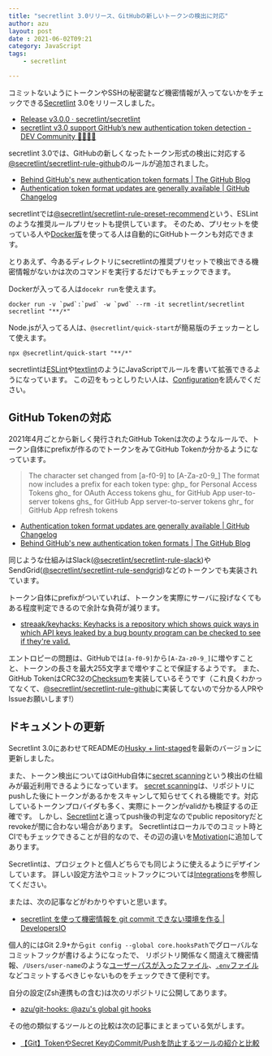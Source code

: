 ```yaml
---
title: "secretlint 3.0リリース、GitHubの新しいトークンの検出に対応"
author: azu
layout: post
date : 2021-06-02T09:21
category: JavaScript
tags:
    - secretlint

---
```


コミットないようにトークンやSSHの秘密鍵など機密情報が入ってないかをチェックできる[Secretlint](https://github.com/secretlint/secretlint) 3.0をリリースしました。

- [Release v3.0.0 · secretlint/secretlint](https://github.com/secretlint/secretlint/releases/tag/v3.0.0)
- [secretlint v3.0 support GitHub’s new authentication token detection - DEV Community 👩‍💻👨‍💻](https://dev.to/azu/secretlint-v3-0-support-github-token-detection-57eg)

secretlint 3.0では、GitHubの新しくなったトークン形式の検出に対応する[@secretlint/secretlint-rule-github](https://github.com/secretlint/secretlint/tree/master/packages/@secretlint/secretlint-rule-github)のルールが追加されました。

- [Behind GitHub's new authentication token formats | The GitHub Blog](https://github.blog/2021-04-05-behind-githubs-new-authentication-token-formats/)
- [Authentication token format updates are generally available | GitHub Changelog](https://github.blog/changelog/2021-03-31-authentication-token-format-updates-are-generally-available/)

secretlintでは[@secretlint/secretlint-rule-preset-recommend](https://github.com/secretlint/secretlint/tree/master/packages/@secretlint/secretlint-rule-preset-recommend)という、ESLintのような推奨ルールプリセットも提供しています。
そのため、プリセットを使っている人や[Docker版](https://github.com/secretlint/secretlint/tree/master/publish/docker)を使ってる人は自動的にGitHubトークンも対応できます。

とりあえず、今あるディレクトリにsecretlintの推奨プリセットで検出できる機密情報がないかは次のコマンドを実行するだけでもチェックできます。

Dockerが入ってる人は`docekr run`を使えます。

    docker run -v `pwd`:`pwd` -w `pwd` --rm -it secretlint/secretlint secretlint "**/*"

Node.jsが入ってる人は、`@secretlint/quick-start`が簡易版のチェッカーとして使えます。

    npx @secretlint/quick-start "**/*"

secretlintは[ESLint](https://eslint.org/)や[textlint](https://textlint.github.io/)のようにJavaScriptでルールを書いて拡張できるようになっています。
この辺をもっとしりたい人は、[Configuration](https://github.com/secretlint/secretlint#configuration)を読んでください。

## GitHub Tokenの対応

2021年4月ごとから新しく発行されたGitHub Tokenは次のようなルールで、トークン自体にprefixが作るのでトークンをみてGitHub Tokenか分かるようになっています。

> The character set changed from [a-f0-9] to [A-Za-z0-9_]
> The format now includes a prefix for each token type:
> ghp_ for Personal Access Tokens
> gho_ for OAuth Access tokens
> ghu_ for GitHub App user-to-server tokens
> ghs_ for GitHub App server-to-server tokens
> ghr_ for GitHub App refresh tokens

- [Authentication token format updates are generally available | GitHub Changelog](https://github.blog/changelog/2021-03-31-authentication-token-format-updates-are-generally-available/)
- [Behind GitHub's new authentication token formats | The GitHub Blog](https://github.blog/2021-04-05-behind-githubs-new-authentication-token-formats/)

同じような仕組みはSlack([@secretlint/secretlint-rule-slack](https://github.com/secretlint/secretlint/tree/master/packages/%40secretlint/secretlint-rule-slack))やSendGrid([@secretlint/secretlint-rule-sendgrid](https://github.com/secretlint/secretlint/tree/master/packages/%40secretlint/secretlint-rule-sendgrid))などのトークンでも実装されています。

トークン自体にprefixがついていれば、トークンを実際にサーバに投げなくてもある程度判定できるので余計な負荷が減ります。

- [streaak/keyhacks: Keyhacks is a repository which shows quick ways in which API keys leaked by a bug bounty program can be checked to see if they're valid.](https://github.com/streaak/keyhacks)

エントロピーの問題は、GitHubでは`[a-f0-9]`から`[A-Za-z0-9_]`に増やすことと、トークンの長さを最大255文字まで増やすことで保証するようです。
また、GitHub TokenはCRC32の[Checksum](https://github.blog/2021-04-05-behind-githubs-new-authentication-token-formats/#checksum)を実装しているそうです（これ良くわかってなくて、[@secretlint/secretlint-rule-github](https://github.com/secretlint/secretlint/tree/master/packages/@secretlint/secretlint-rule-github)に実装してないので分かる人PRやIssueお願いします!）

## ドキュメントの更新

Secretlint 3.0にあわせてREADMEの[Husky + lint-staged](https://github.com/secretlint/secretlint#husky--lint-staged)を最新のバージョンに更新しました。

また、トークン検出についてはGitHub自体に[secret scanning](https://docs.github.com/en/code-security/secret-security/about-secret-scanning)という検出の仕組みが最近利用できるようになっています。
[secret scanning](https://docs.github.com/en/code-security/secret-security/about-secret-scanning)は、リポジトリにpushした後にトークンがあるかをスキャンして知らせてくれる機能です。対応しているトークンプロバイダも多く、実際にトークンがvalidかも検証するの正確です。
しかし、[Secretlint](https://github.com/secretlint/secretlint)と違ってpush後の判定なのでpublic repositoryだとrevokeが間に合わない場合があります。
Secretlintはローカルでのコミット時とCIでもチェックできることが目的なので、その辺の違いを[Motivation](https://github.com/secretlint/secretlint#motivation)に追加してあります。

Secretlintは、プロジェクトと個人どちらでも同じように使えるようにデザインしています。
詳しい設定方法やコミットフックについては[Integrations](https://github.com/secretlint/secretlint#integrations)を参照してください。

または、次の記事などがわかりやすいと思います。

- [secretlint を使って機密情報を git commit できない環境を作る | DevelopersIO](https://dev.classmethod.jp/articles/dont-allow-commiting-secrets-by-secretlint/)

個人的にはGit 2.9+から`git config --global core.hooksPath`でグローバルなコミットフックが書けるようになったで、
リポジトリ関係なく間違えて機密情報、`/Users/user-name`のような[ユーザーパスが入ったファイル](https://github.com/secretlint/secretlint/tree/master/packages/%40secretlint/secretlint-rule-no-homedir)、[`.env`ファイル](https://github.com/secretlint/secretlint/tree/master/packages/%40secretlint/secretlint-rule-no-dotenv)などコミットするべきじゃないものをチェックできて便利です。

自分の設定(Zsh連携もの含む)は次のリポジトリに公開してあります。

- [azu/git-hooks: @azu's global git hooks](https://github.com/azu/git-hooks)

その他の類似するツールとの比較は次の記事にまとまっている気がします。

- [【Git】TokenやSecret KeyのCommit/Pushを防止するツールの紹介と比較](https://zenn.dev/foolishell/articles/ffaaa171038960)